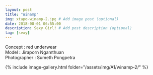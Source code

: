 ```yaml
---
layout: post
title: "Winamp"
img: xtapo-winamp-2.jpg # Add image post (optional)
date: 2018-08-01 06:55:00
description: Sexy Girl! # Add post description (optional)
tag: [sexy]
---
```

Concept : red underwear  
Model : Jiraporn Ngamthuan   
Photographer : Sumeth Pongpetra                   

{% include image-gallery.html folder="/assets/img/A1/winamp-2/" %}
